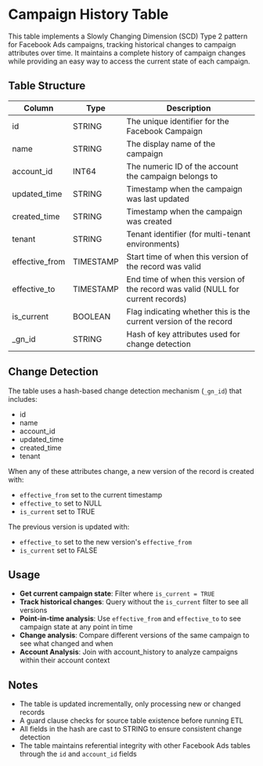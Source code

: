 # Campaign History Table

This table implements a Slowly Changing Dimension (SCD) Type 2 pattern for Facebook Ads campaigns, tracking historical changes to campaign attributes over time. It maintains a complete history of campaign changes while providing an easy way to access the current state of each campaign.

## Table Structure

| Column          | Type      | Description                                                                                  |
|-----------------|-----------|----------------------------------------------------------------------------------------------|
| id              | STRING    | The unique identifier for the Facebook Campaign                                             |
| name            | STRING    | The display name of the campaign                                                            |
| account_id      | INT64     | The numeric ID of the account the campaign belongs to                                       |
| updated_time    | STRING    | Timestamp when the campaign was last updated                                                |
| created_time    | STRING    | Timestamp when the campaign was created                                                     |
| tenant          | STRING    | Tenant identifier (for multi-tenant environments)                                           |
| effective_from  | TIMESTAMP | Start time of when this version of the record was valid                                     |
| effective_to    | TIMESTAMP | End time of when this version of the record was valid (NULL for current records)            |
| is_current      | BOOLEAN   | Flag indicating whether this is the current version of the record                           |
| _gn_id          | STRING    | Hash of key attributes used for change detection                                            |

## Change Detection

The table uses a hash-based change detection mechanism (`_gn_id`) that includes:
- id
- name
- account_id
- updated_time
- created_time
- tenant

When any of these attributes change, a new version of the record is created with:
- `effective_from` set to the current timestamp
- `effective_to` set to NULL
- `is_current` set to TRUE

The previous version is updated with:
- `effective_to` set to the new version's `effective_from`
- `is_current` set to FALSE

## Usage

- **Get current campaign state**: Filter where `is_current = TRUE`
- **Track historical changes**: Query without the `is_current` filter to see all versions
- **Point-in-time analysis**: Use `effective_from` and `effective_to` to see campaign state at any point in time
- **Change analysis**: Compare different versions of the same campaign to see what changed and when
- **Account Analysis**: Join with account_history to analyze campaigns within their account context

## Notes

- The table is updated incrementally, only processing new or changed records
- A guard clause checks for source table existence before running ETL
- All fields in the hash are cast to STRING to ensure consistent change detection
- The table maintains referential integrity with other Facebook Ads tables through the `id` and `account_id` fields 